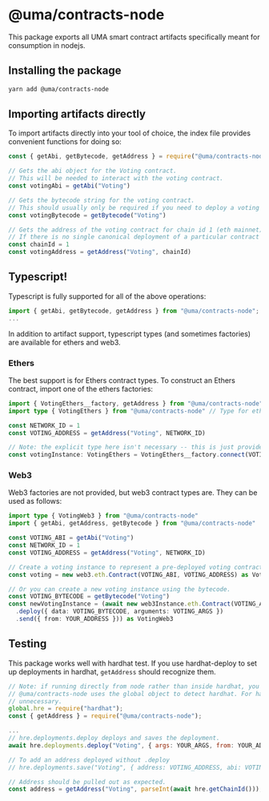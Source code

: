 # @uma/contracts-node

This package exports all UMA smart contract artifacts specifically meant for consumption in nodejs.

## Installing the package

```bash
yarn add @uma/contracts-node
```

## Importing artifacts directly

To import artifacts directly into your tool of choice, the index file provides convenient functions for doing so:

```js
const { getAbi, getBytecode, getAddress } = require("@uma/contracts-node")

// Gets the abi object for the Voting contract.
// This will be needed to interact with the voting contract.
const votingAbi = getAbi("Voting")

// Gets the bytecode string for the voting contract.
// This should usually only be required if you need to deploy a voting contract (rare).
const votingBytecode = getBytecode("Voting")

// Gets the address of the voting contract for chain id 1 (eth mainnet).
// If there is no single canonical deployment of a particular contract on the network provided, this will fail.
const chainId = 1
const votingAddress = getAddress("Voting", chainId)
```

## Typescript!

Typescript is fully supported for all of the above operations:

```ts
import { getAbi, getBytecode, getAddress } from "@uma/contracts-node";
...
```

In addition to artifact support, typescript types (and sometimes factories) are available for ethers and web3.

### Ethers

The best support is for Ethers contract types. To construct an Ethers contract, import one of the ethers factories:

```ts
import { VotingEthers__factory, getAddress } from "@uma/contracts-node" // Factory to create ethers instance.
import type { VotingEthers } from "@uma/contracts-node" // Type for ethers instance.

const NETWORK_ID = 1
const VOTING_ADDRESS = getAddress("Voting", NETWORK_ID)

// Note: the explicit type here isn't necessary -- this is just provided to document what VotingEthers is.
const votingInstance: VotingEthers = VotingEthers__factory.connect(VOTING_ADDRESS, providerOrSigner)
```

### Web3

Web3 factories are not provided, but web3 contract types are. They can be used as follows:

```ts
import type { VotingWeb3 } from "@uma/contracts-node"
import { getAbi, getAddress, getBytecode } from "@uma/contracts-node"

const VOTING_ABI = getAbi("Voting")
const NETWORK_ID = 1
const VOTING_ADDRESS = getAddress("Voting", NETWORK_ID)

// Create a voting instance to represent a pre-deployed voting contract.
const voting = new web3.eth.Contract(VOTING_ABI, VOTING_ADDRESS) as VotingWeb3

// Or you can create a new voting instance using the bytecode.
const VOTING_BYTECODE = getBytecode("Voting")
const newVotingInstance = (await new web3Instance.eth.Contract(VOTING_ABI, undefined)
  .deploy({ data: VOTING_BYTECODE, arguments: VOTING_ARGS })
  .send({ from: YOUR_ADDRESS })) as VotingWeb3
```

## Testing

This package works well with hardhat test. If you use hardhat-deploy to set up deployments in hardhat, `getAddress`
should recognize them.

```js
// Note: if running directly from node rather than inside hardhat, you will need to manually set global.hre.
// @uma/contracts-node uses the global object to detect hardhat. For hardhat tests, this step should be
// unnecessary.
global.hre = require("hardhat");
const { getAddress } = require("@uma/contracts-node");

...
// hre.deployments.deploy deploys and saves the deployment.
await hre.deployments.deploy("Voting", { args: YOUR_ARGS, from: YOUR_ADDRESS });

// To add an address deployed without .deploy
// hre.deployments.save("Voting", { address: VOTING_ADDRESS, abi: VOTING_ABI });

// Address should be pulled out as expected.
const address = getAddress("Voting", parseInt(await hre.getChainId()));
```
